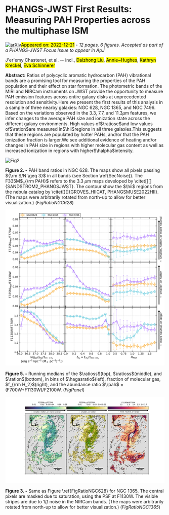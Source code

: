 <div class="macros" style="visibility:hidden;">
$\newcommand{\ensuremath}{}$
$\newcommand{\xspace}{}$
$\newcommand{\object}[1]{\texttt{#1}}$
$\newcommand{\farcs}{{.}''}$
$\newcommand{\farcm}{{.}'}$
$\newcommand{\arcsec}{''}$
$\newcommand{\arcmin}{'}$
$\newcommand{\ion}[2]{#1#2}$
$\newcommand{\textsc}[1]{\textrm{#1}}$
$\newcommand{\hl}[1]{\textrm{#1}}$
$\newcommand{\XX}{\textbf{Flag!}\xspace}$
$\newcommand{\coto}{^{12}{\rm CO}~(2\to1)\xspace}$
$\newcommand{\halpha}{H\alpha\xspace}$
$\newcommand{\hii}{\ion{H}{2}\xspace}$
$\newcommand{\hone}{H{\sc i}\xspace}$
$\newcommand{\ration}{F1130W/F770W\xspace}$
$\newcommand{\ratioss}{F335M_{\rm PAH}/F770W\xspace}$
$\newcommand{\ratiose}{F335M_{\rm PAH}/F1130W\xspace}$
$\newcommand{\hagasratio}{I_{\rm H{\alpha}}/\Sigma_{\rm H{\sc I}+H_2}\xspace}$
$\newcommand{\rpah}{R_{\rm PAH}\xspace}$
$\newcommand{\mjysr}{MJy~sr^{-1}\xspace}$</div>

<div class="macros" style="visibility:hidden;">
$\newcommand{$\ensuremath$}{}$
$\newcommand{$\xspace$}{}$
$\newcommand{$\object$}[1]{\texttt{#1}}$
$\newcommand{$\farcs$}{{.}''}$
$\newcommand{$\farcm$}{{.}'}$
$\newcommand{$\arcsec$}{''}$
$\newcommand{$\arcmin$}{'}$
$\newcommand{$\ion$}[2]{#1#2}$
$\newcommand{$\textsc$}[1]{\textrm{#1}}$
$\newcommand{$\hl$}[1]{\textrm{#1}}$
$\newcommand{$\XX$}{\textbf{Flag!}$\xspace$}$
$\newcommand{$\coto$}{^{12}{\rm CO}~(2\to1)$\xspace$}$
$\newcommand{$\halpha$}{H\alpha$\xspace$}$
$\newcommand{$\hii$}{$\ion${H}{2}$\xspace$}$
$\newcommand{$\hone$}{H{\sc i}$\xspace$}$
$\newcommand{$\ration$}{F1130W/F770W$\xspace$}$
$\newcommand{$\ratioss$}{F335M_{\rm PAH}/F770W$\xspace$}$
$\newcommand{$\ratiose$}{F335M_{\rm PAH}/F1130W$\xspace$}$
$\newcommand{$\hagasratio$}{I_{\rm H{\alpha}}/\Sigma_{\rm H{\sc I}+H_2}$\xspace$}$
$\newcommand{$\rpah$}{R_{\rm PAH}$\xspace$}$
$\newcommand{$\mjysr$}{MJy~sr^{-1}$\xspace$}$</div>



<div id="title">

# PHANGS-JWST First Results: Measuring PAH Properties across the multiphase ISM

</div>
<div id="comments">

[![arXiv](https://img.shields.io/badge/arXiv-2212.10512-b31b1b.svg)](https://arxiv.org/abs/2212.10512)<mark>Appeared on: 2022-12-21</mark> - _12 pages, 6 figures. Accepted as part of a PHANGS-JWST Focus Issue to appear in ApJ_

</div>
<div id="authors">

J\'er\'emy Chastenet, et al. -- incl., <mark>Daizhong Liu</mark>, <mark>Annie~Hughes</mark>, <mark>Kathryn Kreckel</mark>, <mark>Eva Schinnerer</mark>

</div>
<div id="abstract">

**Abstract:** Ratios of polycyclic aromatic hydrocarbon (PAH) vibrational bands are a promising tool for measuring the properties of the PAH population and their effect on star formation.  The photometric bands of the MIRI and NIRCam instruments on JWST provide the opportunity to measure PAH emission features across entire galaxy disks at unprecedented resolution and sensitivity.Here we present the first results of this analysis in a sample of three nearby galaxies: NGC 628, NGC 1365, and NGC 7496.  Based on the variations observed in the 3.3, 7.7, and 11.3$\mu$m features, we infer changes to the average PAH size and ionization state across the different galaxy environments.  High values of$\ratiose$and low values of$\ration$are measured in$\hii$regions in all three galaxies.This suggests that these regions are populated by hotter PAHs, and/or that the PAH ionization fraction is larger.We see additional evidence of heating and/or changes in PAH size in regions with higher molecular gas content as well as increased ionization in regions with higher$\halpha$intensity.

</div>

<div id="div_fig1">

<img src="tmp_2212.10512/./ratios_all_maps_ngc0628_v2.png" alt="Fig2" width="100%"/>

**Figure 2. -** PAH band ratios in NGC 628. The maps show all pixels passing ${\rm S/N \geq 3}$ in all bands (see Section \ref{SecNoise}).
    The F335M$_{\rm PAH}$ refers to the 3.3 $\mu$m maps developed by \citet[][]{SANDSTROM2_PHANGSJWST}.
    The contour show the $\hii$ regions from the nebula catalog by \citet[][]{GROVES_HIICAT, PHANGSMUSE2022HII}.
    (The maps were arbitrarily rotated from north-up to allow for better visualization.)
     (*FigRatioNGC628*)

</div>
<div id="div_fig2">

<img src="tmp_2212.10512/./ratios_1d_hists.png" alt="Fig5" width="100%"/>

**Figure 5. -** Running medians of the $\ratioss$(top), $\ratioss$(middle), and $\ration$(bottom), in bins of $\hagasratio$(left), fraction of molecular gas, $f_{\rm H_2}$(right), and the abundance ratio $\rpah$ = (F700W+F1130W)/F2100W. (*FigPanel*)

</div>
<div id="div_fig3">

<img src="tmp_2212.10512/./ratios_all_maps_ngc1365_v2.png" alt="Fig3" width="100%"/>

**Figure 3. -** Same as Figure \ref{FigRatioNGC628} for NGC 1365. The central pixels are masked due to saturation, using the PSF at F1130W. The visible stripes are due to $1/f$ noise in the NIRCam bands.
    (The maps were arbitrarily rotated from north-up to allow for better visualization.) (*FigRatioNGC1365*)

</div>